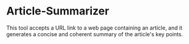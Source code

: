 # Article-Summarizer
This tool accepts a URL link to a web page containing an article, and it generates a concise and coherent summary of the article's key points.
